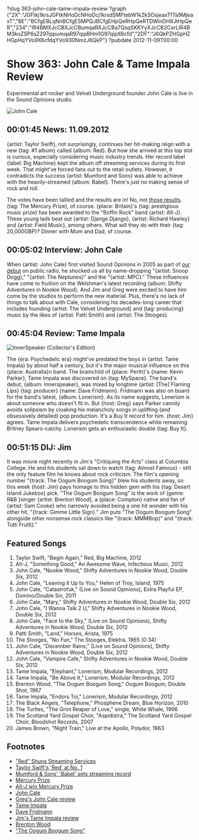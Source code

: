 ?slug 363-john-cale-tame-impala-review
?graph {"2X":"JGFtkj1krsJGFtkNHoDcNHoDcj1krsdSMFtebW1kZkSOsjeaxTf7a9MjeaxT","8E":"BCfgEBLqNnBCfgESMPQJBCfgEHpQeRHpQeRTDWinDH8JtHpQeR","234":"IR4BMXJcCBXJcCBumqaRXJcCBa7QsqSKKYyXJcCB2CxrLIR4BM3koZSP6sZ297qipumqaR97qipBHm1G97qipX6cfd","2DF":"J6QkPZHGpHZHGpHqYVo9X6cfdqYVo930NmzJ6QkP"}
?pubdate 2012-11-09T00:00

# Show 363: John Cale & Tame Impala Review
Experimental art rocker and Velvet Underground founder John Cale is live in the Sound Opinions studio.

![John Cale](//static.soundopinions.org/images/2012/johncale1.jpg)

## 00:01:45 News: 11.09.2012
{artist: Taylor Swift}, not surprisingly, continues her hit-making reign with a new {tag: #1 album} called {album: Red}. But how she arrived at this top slot is curious, especially considering music industry trends. Her record label {label: Big Machine} kept the album off streaming services during its first week. That might've forced fans out to the retail outlets. However, it contradicts the success {artist: Mumford and Sons} was able to achieve with the heavily-streamed {album: Babel}. There's just no making sense of rock and roll.

The votes have been tallied and the results are in! No, not [those results](http://elections.nytimes.com/2012/results/president). {tag: The Mercury Prize}, of course. {place: Britain}'s {tag: prestigious music prize} has been awarded to the "Boffin Rock" band {artist: Alt-J}. These young lads beat out {artist: Django Django}, {artist: Richard Hawley} and {artist: Field Music}, among others. What will they do with their {tag: 20,000GBP}? Dinner with Mum and Dad, of course.

## 00:05:02 Interview: John Cale
When {artist: John Cale} first visited Sound Opinions in 2005 as part of [our debut](show/1) on public radio, he shocked us all by name-dropping "{artist: Snoop Dogg}," "{artist: The Neptunes}" and the "{artist: MPC}." These influences have come to fruition on the Welshman's latest recording {album: Shifty Adventures in Nookie Wood}. And Jim and Greg were excited to have him come by the studios to perform the new  material. Plus, there's no lack of things to talk about with Cale, considering his decades-long career that includes founding {artist: The Velvet Underground} and {tag: producing} music by the likes of {artist: Patti Smith} and {artist: The Stooges}. 

## 00:45:04 Review: Tame Impala
![InnerSpeaker (Collector's Edition)](//static.soundopinions.org/assets/363/2340.jpg "290242959/1088942081")

The {era: Psychedelic era} might've predated the boys in {artist: Tame Impala} by about half a century, but it's the major musical influence on this {place: Australia}n band. The brainchild of {place: Perth}'s {name: Kevin Parker}, Tame Impala was discovered on {tag: MySpace}. The band's debut, {album: Innerspeaker}, was mixed by longtime {artist: [The] Flaming Lips} {tag: producer} {name: Dave Fridmann}. Fridmann was also on board for the band's latest, {album: Lonerism}. As its name suggests, Lonerism is about someone who doesn't fit in. But {host: Greg} says Parker cannily avoids solipsism by cloaking his melancholy songs in uplifting (and obsessively detailed) pop production. It's a Buy It record for him. {host: Jim} agrees. Tame Impala delivers psychedelic transcendence while remaining Britney Spears-catchy. Lonerism gets an enthusiastic double {tag: Buy It}. 

## 00:51:15 DIJ: Jim
It was movie night recently in Jim's "Critiquing the Arts" class at Columbia College. He and his students sat down to watch {tag: Almost Famous} - still the only feature film he knows about rock criticism. The film's opening number "{track: The Oogum Boogum Song}" blew his students away, so this week {host: Jim} pays homage to this hidden gem with his {tag: Desert Island Jukebox} pick. "The Oogum Boogum Song" is the work of {genre: R&B }singer {artist: Brenton Wood}, a {place: Compton} native and fan of {artist: Sam Cooke} who narrowly avoided being a one hit wonder with his other hit, "{track: Gimme Little Sign}." Jim puts "The Oogum Boogum Song" alongside other nonsense rock classics like "{track: MMMBop}" and "{track: Tutti Frutti}."

## Featured Songs
1. Taylor Swift, "Begin Again," Red, Big Machine, 2012
2. Alt-J, "Something Good," An Awesome Wave, Infectious Music, 2012
3. John Cale, "Nookie Wood," Shifty Adventures in Nookie Wood, Double Six, 2012
4. John Cale, "Leaving it Up to You," Helen of Troy, Island, 1975
5. John Cale, "Catastrofuk," (Live on Sound Opinions), Extra Playful EP, Domino/Double Six, 2011
6. John Cale, "Mary," Shifty Adventures in Nookie Wood, Double Six, 2012
7. John Cale, "I Wanna Talk 2 U," Shifty Adventures in Nookie Wood, Double Six, 2012
8. John Cale, "Face to the Sky," (Live on Sound Opinions), Shifty Adventures in Nookie Wood, Double Six, 2012
9. Patti Smith, "Land," Horses, Arista, 1975
10. The Stooges, "No Fun," The Stooges, Elektra, 1965 (0:34)
11. John Cale, "December Rains," (Live on Sound Opinions), Shifty Adventures in Nookie Wood, Double Six, 2012
12. John Cale, "Vampire Cafe," Shifty Adventures in Nookie Wood, Double Six, 2012
13. Tame Impala, "Elephant," Lonerism, Modular Recordings, 2012
14. Tame Impala, "Be Above It," Lonerism, Modular Recordings, 2012
15. Brenton Wood, "The Oogum Boogum Song," Oogum Boogum, Double Shot, 1967
16. Tame Impala, "Endors Toi," Lonerism, Modular Recordings, 2012
17. The Black Angels, "Telephone," Phosphene Dream, Blue Horizon, 2010
18. The Turtles, "The Grim Reaper of Love," single, White Whale, 1966
19. The Scotland Yard Gospel Choir, "Aspidistra," The Scotland Yard Gospel Choir, Bloodshot Records, 2007
20. James Brown, "Night Train," Live at the Apollo, Polydor, 1963

## Footnotes
- ["Red" Shuns Streaming Services](http://www.rollingstone.com/music/news/taylor-swifts-label-shuns-streaming-services-with-red-20121025)
- [Taylor Swift's 'Red' at No. 1](http://articles.latimes.com/2012/nov/07/entertainment/la-et-ms-taylor-swift-red-no-1-billboard-soundscan-20121107)
- [Mumford & Sons' 'Babel' sets streaming record](http://www.billboard.com/biz/articles/news/1083573/business-matters-mumford-sons-babel-smashes-spotify-streaming-record)
- [Mercury Prize](http://www.mercuryprize.com/)
- [Alt-J win Mercury Prize](http://www.theguardian.com/music/2012/nov/02/alt-j-mercury-prize?intcmp=239)
- [John Cale](http://john-cale.com/)
- [Greg's John Cale review](http://articles.chicagotribune.com/2012-10-02/entertainment/chi-john-cale-album-review-shifty-adventures-in-nookie-wood-reviewed-20121002_1_john-cale-album-review-velvet-underground)
- [Tame Impala](http://www.tameimpala.com/)
- [Dave Fridmann](http://www.davefridmann.com/dave/Main.html)
- [Jim's Tame Impala review](http://www.wbez.org/blogs/jim-derogatis/2012-10/tame-impala-rises-above-103369)
- [Brenton Wood](http://www.allmusic.com/artist/brenton-wood-mn0000617568/biography)
- ["The Oogum Boogum Song"](https://www.youtube.com/watch?v=CdoXBZnBHK4)
